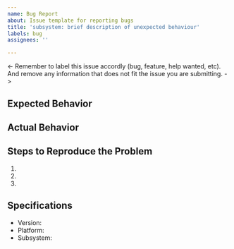 ```yaml
---
name: Bug Report
about: Issue template for reporting bugs
title: 'subsystem: brief description of unexpected behaviour'
labels: bug
assignees: ''

---
```



<- Remember to label this issue accordly (bug, feature, help wanted, etc). And remove any information that does not fit the issue you are submitting.  -> 

## Expected Behavior


## Actual Behavior


## Steps to Reproduce the Problem

  1.
  2.
  3.

## Specifications

  - Version:
  - Platform:
  - Subsystem:
